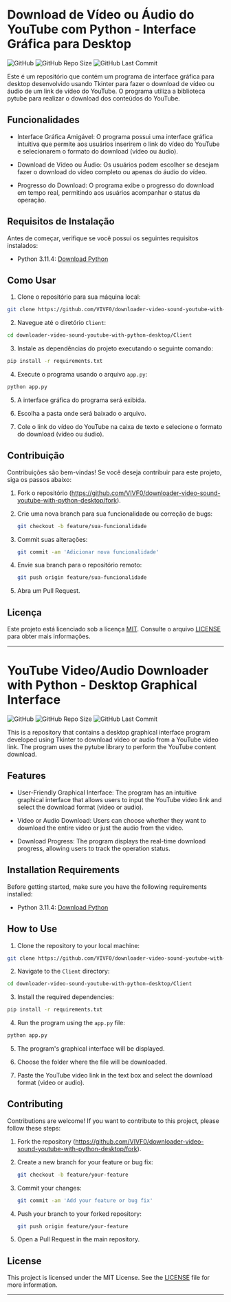 # Download de Vídeo ou Áudio do YouTube com Python - Interface Gráfica para Desktop

![GitHub](https://img.shields.io/github/license/VIVF0/downloader-video-sound-youtube-with-python-desktop)
![GitHub Repo Size](https://img.shields.io/github/repo-size/VIVF0/downloader-video-sound-youtube-with-python-desktop)
![GitHub Last Commit](https://img.shields.io/github/last-commit/VIVF0/downloader-video-sound-youtube-with-python-desktop)  

Este é um repositório que contém um programa de interface gráfica para desktop desenvolvido usando Tkinter para fazer o download de vídeo ou áudio de um link de vídeo do YouTube. O programa utiliza a biblioteca pytube para realizar o download dos conteúdos do YouTube.

## Funcionalidades

- Interface Gráfica Amigável: O programa possui uma interface gráfica intuitiva que permite aos usuários inserirem o link do vídeo do YouTube e selecionarem o formato do download (vídeo ou áudio).

- Download de Vídeo ou Áudio: Os usuários podem escolher se desejam fazer o download do vídeo completo ou apenas do áudio do vídeo.

- Progresso do Download: O programa exibe o progresso do download em tempo real, permitindo aos usuários acompanhar o status da operação.

## Requisitos de Instalação

Antes de começar, verifique se você possui os seguintes requisitos instalados:

- Python 3.11.4: [Download Python](https://www.python.org/ftp/python/3.11.4/python-3.11.4-amd64.exe)

## Como Usar

1. Clone o repositório para sua máquina local:

```bash
git clone https://github.com/VIVF0/downloader-video-sound-youtube-with-python-desktop.git
```

2. Navegue até o diretório `Client`:

```bash
cd downloader-video-sound-youtube-with-python-desktop/Client
```

3. Instale as dependências do projeto executando o seguinte comando:

```bash
pip install -r requirements.txt
```

4. Execute o programa usando o arquivo `app.py`:

```bash
python app.py
```

5. A interface gráfica do programa será exibida.

6. Escolha a pasta onde será baixado o arquivo.

7. Cole o link do vídeo do YouTube na caixa de texto e selecione o formato do download (vídeo ou áudio).

## Contribuição

Contribuições são bem-vindas! Se você deseja contribuir para este projeto, siga os passos abaixo:

1. Fork o repositório (https://github.com/VIVF0/downloader-video-sound-youtube-with-python-desktop/fork).

2. Crie uma nova branch para sua funcionalidade ou correção de bugs:

   ```bash
   git checkout -b feature/sua-funcionalidade
   ```

3. Commit suas alterações:

   ```bash
   git commit -am 'Adicionar nova funcionalidade'
   ```

4. Envie sua branch para o repositório remoto:

   ```bash
   git push origin feature/sua-funcionalidade
   ```

5. Abra um Pull Request.

## Licença

Este projeto está licenciado sob a licença [MIT](LICENSE). Consulte o arquivo [LICENSE](LICENSE) para obter mais informações.

---

# YouTube Video/Audio Downloader with Python - Desktop Graphical Interface

![GitHub](https://img.shields.io/github/license/VIVF0/downloader-video-sound-youtube-with-python-desktop)
![GitHub Repo Size](https://img.shields.io/github/repo-size/VIVF0/downloader-video-sound-youtube-with-python-desktop)
![GitHub Last Commit](https://img.shields.io/github/last-commit/VIVF0/downloader-video-sound-youtube-with-python-desktop)

This is a repository that contains a desktop graphical interface program developed using Tkinter to download video or audio from a YouTube video link. The program uses the pytube library to perform the YouTube content download.

## Features

- User-Friendly Graphical Interface: The program has an intuitive graphical interface that allows users to input the YouTube video link and select the download format (video or audio).

- Video or Audio Download: Users can choose whether they want to download the entire video or just the audio from the video.

- Download Progress: The program displays the real-time download progress, allowing users to track the operation status.

## Installation Requirements

Before getting started, make sure you have the following requirements installed:

- Python 3.11.4: [Download Python](https://www.python.org/ftp/python/3.11.4/python-3.11.4-amd64.exe)

## How to Use

1. Clone the repository to your local machine:

```bash
git clone https://github.com/VIVF0/downloader-video-sound-youtube-with-python-desktop.git
```

2. Navigate to the `Client` directory:

```bash
cd downloader-video-sound-youtube-with-python-desktop/Client
```

3. Install the required dependencies:

```bash
pip install -r requirements.txt
```

4. Run the program using the `app.py` file:

```bash
python app.py
```

5. The program's graphical interface will be displayed.

6. Choose the folder where the file will be downloaded.

7. Paste the YouTube video link in the text box and select the download format (video or audio).

## Contributing

Contributions are welcome! If you want to contribute to this project, please follow these steps:

1. Fork the repository (https://github.com/VIVF0/downloader-video-sound-youtube-with-python-desktop/fork).

2. Create a new branch for your feature or bug fix:

   ```bash
   git checkout -b feature/your-feature
   ```

3. Commit your changes:

   ```bash
   git commit -am 'Add your feature or bug fix'
   ```

4. Push your branch to your forked repository:

   ```bash
   git push origin feature/your-feature
   ```

5. Open a Pull Request in the main repository.

## License

This project is licensed under the MIT License. See the [LICENSE](LICENSE) file for more information.

---
 
